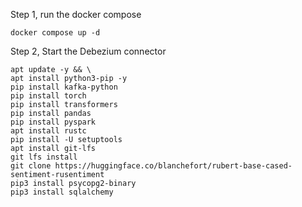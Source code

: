 Step 1, run the docker compose
```
docker compose up -d
```

Step 2, Start the Debezium connector
 ```
apt update -y && \
apt install python3-pip -y
pip install kafka-python
pip install torch
pip install transformers
pip install pandas
pip install pyspark
apt install rustc
pip install -U setuptools
apt install git-lfs
git lfs install
git clone https://huggingface.co/blanchefort/rubert-base-cased-sentiment-rusentiment
pip3 install psycopg2-binary
pip3 install sqlalchemy
```

